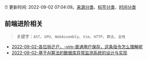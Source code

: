:alarm_clock: 更新时间: 2022-09-02 07:04:09。[来源分类](../README.md)、[标签分类](../TAGS.md)、[时间分类](../TIMELINE.md)

## 前端进阶相关


> 关键字：`AST`、`GPU`、`WebAssembly`、`Vim`、`HTTP`、`算法`、`全栈`



- [2022-09-02-各位拆迁户，-vim-普通用户保存，这条指令怎么理解呢](https://www.v2ex.com/t/877248) 
- [2022-09-02-基于AI算法的数据库异常监测系统的设计与实现](https://toutiao.io/k/gqlclap) 